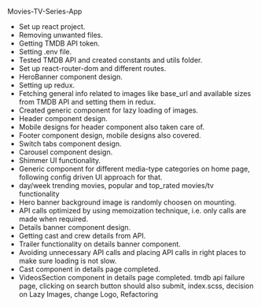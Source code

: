 Movies-TV-Series-App
- Set up react project.
- Removing unwanted files.
- Getting TMDB API token.
- Setting .env file.
- Tested TMDB API and created constants and utils folder.
- Set up react-router-dom and different routes.
- HeroBanner component design.
- Setting up redux.
- Fetching general info related to images like base_url and available sizes from TMDB API and setting them in redux.
- Created generic component for lazy loading of images.
- Header component design.
- Mobile designs for header component also taken care of.
- Footer component design, mobile designs also covered.
- Switch tabs component design.
- Carousel component design.
- Shimmer UI functionality.
- Generic component for different media-type categories on home page, following config driven UI approach for that.
- day/week trending movies, popular and top_rated movies/tv functionality
- Hero banner background image is randomly choosen on mounting.
- API calls optimized by using memoization technique, i.e. only calls are made when required.
- Details banner component design.
- Getting cast and crew details from API.
- Trailer functionality on details banner component.
- Avoiding unnecessary API calls and placing API calls in right places to make sure loading is not slow.
- Cast component in details page completed.
- VideosSection component in details page completed.
tmdb api failure page, clicking on search button should also submit, index.scss, decision on Lazy Images, change Logo, Refactoring 